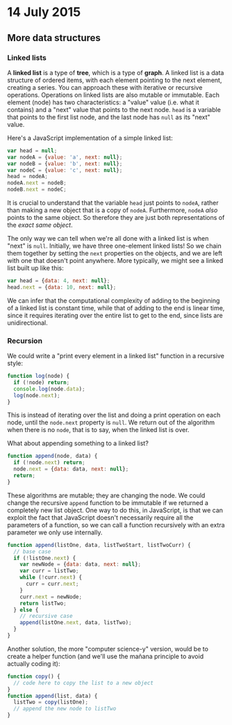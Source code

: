 # 14 July 2015
## More data structures

### Linked lists
A **linked list** is a type of **tree**, which is a type of **graph**. A linked list is a data structure of ordered items, with each element pointing to the next element, creating a series. You can approach these with iterative or recursive operations. Operations on linked lists are also mutable or immutable. Each element (node) has two characteristics: a "value" value (i.e. what it contains) and a "next" value that points to the next node. `head` is a variable that points to the first list node, and the last node has `null` as its "next" value.

Here's a JavaScript implementation of a simple linked list:
```javascript
var head = null;
var nodeA = {value: 'a', next: null};
var nodeB = {value: 'b', next: null};
var nodeC = {value: 'c', next: null};
head = nodeA;
nodeA.next = nodeB;
nodeB.next = nodeC;
```
It is crucial to understand that the variable `head` just points to `nodeA`, rather than making a new object that is a copy of `nodeA`. Furthermore, `nodeA` *also* points to the same object. So therefore they are just both representations of the *exact same object*.

The only way we can tell when we're all done with a linked list is when "next" is `null`. Initially, we have three one-element linked lists! So we chain them together by setting the `next` properties on the objects, and we are left with one that doesn't point anywhere. More typically, we might see a linked list built up like this:
```javascript
var head = {data: 4, next: null};
head.next = {data: 10, next: null};
```
We can infer that the computational complexity of adding to the beginning of a linked list is constant time, while that of adding to the end is linear time, since it requires iterating over the entire list to get to the end, since lists are unidirectional.

### Recursion
We could write a "print every element in a linked list" function in a recursive style:
```javascript
function log(node) {
  if (!node) return;
  console.log(node.data);
  log(node.next);
}
```
This is instead of iterating over the list and doing a print operation on each node, until the `node.next` property is `null`. We return out of the algorithm when there is no `node`, that is to say, when the linked list is over.

What about appending something to a linked list?
```javascript
function append(node, data) {
  if (!node.next) return;
  node.next = {data: data, next: null};
  return;
}
```
These algorithms are mutable; they are changing the node. We could change the recursive `append` function to be immutable if we returned a completely new list object. One way to do this, in JavaScript, is that we can exploit the fact that JavaScript doesn't necessarily require all the parameters of a function, so we can call a function recursively with an extra parameter we only use internally.
```javascript
function append(listOne, data, listTwoStart, listTwoCurr) {
  // base case
  if (!listOne.next) {
    var newNode = {data: data, next: null};
    var curr = listTwo;
    while (!curr.next) {
      curr = curr.next;
    }
    curr.next = newNode;
    return listTwo;
  } else {
    // recursive case
    append(listOne.next, data, listTwo);
  }
}
```
Another solution, the more "computer science-y" version, would be to create a helper function (and we'll use the mañana principle to avoid actually coding it):
```javascript
function copy() {
  // code here to copy the list to a new object
}
function append(list, data) {
  listTwo = copy(listOne);
  // append the new node to listTwo
}
```
